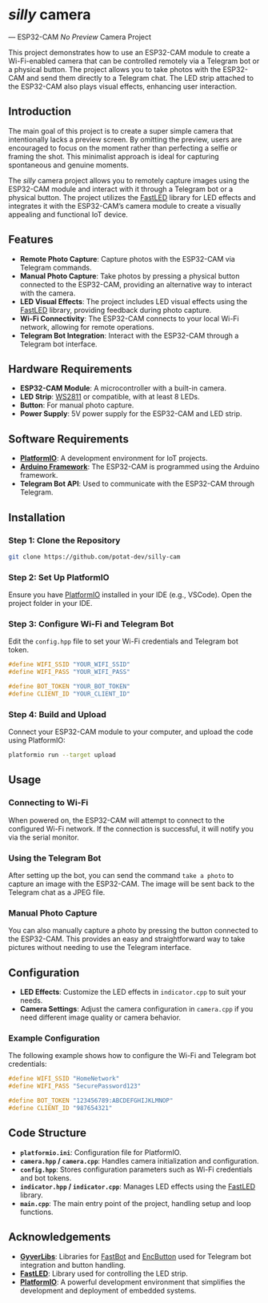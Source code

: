 # *silly* camera 

— ESP32-CAM *No Preview* Camera Project

This project demonstrates how to use an ESP32-CAM module to create a Wi-Fi-enabled camera that can be controlled remotely via a Telegram bot or a physical button. The project allows you to take photos with the ESP32-CAM and send them directly to a Telegram chat. The LED strip attached to the ESP32-CAM also plays visual effects, enhancing user interaction.

## Introduction

The main goal of this project is to create a super simple camera that intentionally lacks a preview screen. By omitting the preview, users are encouraged to focus on the moment rather than perfecting a selfie or framing the shot. This minimalist approach is ideal for capturing spontaneous and genuine moments.

The *silly* camera project allows you to remotely capture images using the ESP32-CAM module and interact with it through a Telegram bot or a physical button. The project utilizes the [FastLED](https://github.com/FastLED/FastLED) library for LED effects and integrates it with the ESP32-CAM’s camera module to create a visually appealing and functional IoT device.

## Features

- **Remote Photo Capture**: Capture photos with the ESP32-CAM via Telegram commands.
- **Manual Photo Capture**: Take photos by pressing a physical button connected to the ESP32-CAM, providing an alternative way to interact with the camera.
- **LED Visual Effects**: The project includes LED visual effects using the [FastLED](https://github.com/FastLED/FastLED) library, providing feedback during photo capture.
- **Wi-Fi Connectivity**: The ESP32-CAM connects to your local Wi-Fi network, allowing for remote operations.
- **Telegram Bot Integration**: Interact with the ESP32-CAM through a Telegram bot interface.

## Hardware Requirements

- **ESP32-CAM Module**: A microcontroller with a built-in camera.
- **LED Strip**: [WS2811](https://www.aliexpress.com/w/wholesale-ws2811-led-strip.html) or compatible, with at least 8 LEDs.
- **Button**: For manual photo capture.
- **Power Supply**: 5V power supply for the ESP32-CAM and LED strip.

## Software Requirements

- **[PlatformIO](https://platformio.org/)**: A development environment for IoT projects.
- **[Arduino Framework](https://www.arduino.cc/en/Guide/ArduinoIDE)**: The ESP32-CAM is programmed using the Arduino framework.
- **Telegram Bot API**: Used to communicate with the ESP32-CAM through Telegram.

## Installation

### Step 1: Clone the Repository

```sh
git clone https://github.com/potat-dev/silly-cam
```

### Step 2: Set Up PlatformIO

Ensure you have [PlatformIO](https://platformio.org/install/ide?install=vscode) installed in your IDE (e.g., VSCode). Open the project folder in your IDE.

### Step 3: Configure Wi-Fi and Telegram Bot

Edit the `config.hpp` file to set your Wi-Fi credentials and Telegram bot token.

```cpp
#define WIFI_SSID "YOUR_WIFI_SSID"
#define WIFI_PASS "YOUR_WIFI_PASS"

#define BOT_TOKEN "YOUR_BOT_TOKEN"
#define CLIENT_ID "YOUR_CLIENT_ID"
```

### Step 4: Build and Upload

Connect your ESP32-CAM module to your computer, and upload the code using PlatformIO:

```sh
platformio run --target upload
```

## Usage

### Connecting to Wi-Fi

When powered on, the ESP32-CAM will attempt to connect to the configured Wi-Fi network. If the connection is successful, it will notify you via the serial monitor.

### Using the Telegram Bot

After setting up the bot, you can send the command `take a photo` to capture an image with the ESP32-CAM. The image will be sent back to the Telegram chat as a JPEG file.

### Manual Photo Capture

You can also manually capture a photo by pressing the button connected to the ESP32-CAM. This provides an easy and straightforward way to take pictures without needing to use the Telegram interface.

## Configuration

- **LED Effects**: Customize the LED effects in `indicator.cpp` to suit your needs.
- **Camera Settings**: Adjust the camera configuration in `camera.cpp` if you need different image quality or camera behavior.

### Example Configuration

The following example shows how to configure the Wi-Fi and Telegram bot credentials:

```cpp
#define WIFI_SSID "HomeNetwork"
#define WIFI_PASS "SecurePassword123"

#define BOT_TOKEN "123456789:ABCDEFGHIJKLMNOP"
#define CLIENT_ID "987654321"
```

## Code Structure

- **`platformio.ini`**: Configuration file for PlatformIO.
- **`camera.hpp` / `camera.cpp`**: Handles camera initialization and configuration.
- **`config.hpp`**: Stores configuration parameters such as Wi-Fi credentials and bot tokens.
- **`indicator.hpp` / `indicator.cpp`**: Manages LED effects using the [FastLED](https://github.com/FastLED/FastLED) library.
- **`main.cpp`**: The main entry point of the project, handling setup and loop functions.

## Acknowledgements

- **[GyverLibs](https://github.com/GyverLibs)**: Libraries for [FastBot](https://github.com/GyverLibs/FastBot) and [EncButton](https://github.com/GyverLibs/EncButton) used for Telegram bot integration and button handling.
- **[FastLED](https://github.com/FastLED/FastLED)**: Library used for controlling the LED strip.
- **[PlatformIO](https://platformio.org/)**: A powerful development environment that simplifies the development and deployment of embedded systems.
